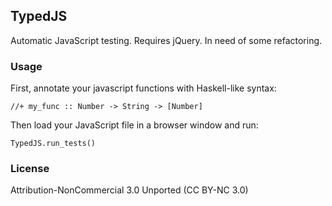 ## TypedJS

Automatic JavaScript testing. Requires jQuery. In need of some refactoring.

### Usage

First, annotate your javascript functions with Haskell-like syntax:

    //+ my_func :: Number -> String -> [Number]
  
Then load your JavaScript file in a browser window and run:

    TypedJS.run_tests()
    
### License 

Attribution-NonCommercial 3.0 Unported (CC BY-NC 3.0)
